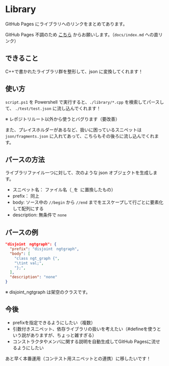 # Library
GitHub Pages にライブラリへのリンクをまとめてあります。

GitHub Pages 不調のため [こちら](docs/index.md) からお願いします。（`docs/index.md` への直リンク）


## できること
C++で書かれたライブラリ群を整形して、json に変換してくれます！

## 使い方
`script.ps1` を Powershell で実行すると、`./library/*.cpp` を検索してパースして、 `./test/test.json` に流し込んでくれます！

※ レポジトリルート以外から使うとバグります（要改善）

また、プレイスホルダーがあるなど、扱いに困っているスニペットは `json/fragments.json` に入れてあって、こちらもその後ろに流し込んでくれます。

## パースの方法

ライブラリファイル一つに対して、次のような json オブジェクトを生成します。
- スニペット名： ファイル名（`_`を` `に置換したもの）
- prefix： 同上
- body: ソース中の `//begin` から `//end` までをエスケープして行ごとに要素化して配列にする
- description: 無条件で `none`

## パースの例

```json
"disjoint　ngtgraph": {
  "prefix": "disjoint　ngtgraph",
  "body": [
    "class ngt_graph {",
    "\tint val;",
    "};",
  ],
  "description": "none"
}
```

※ disjoint_ngtgraph は架空のクラスです。

## 今後
- prefixを指定できるようにしたい（複数）
- 引数付きスニペット、依存ライブラリの扱いを考えたい（#defineを使うという説がありますが、ちょっと雑すぎる）
- コンストラクタやメンバに関する説明を自動生成してGitHub Pagesに流せるようにしたい

あと早く本番運用（コンテスト用スニペットとの連携）に移したいです！
